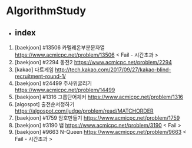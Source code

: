 # AlgorithmStudy

- ## index

1. [baekjoon] #13506 카멜레온부분문자열
https://www.acmicpc.net/problem/13506
< Fail - 시간초과 >
2. [baekjoon] #2294 동전2
https://www.acmicpc.net/problem/2294
3. [kakao] 다트게임
http://tech.kakao.com/2017/09/27/kakao-blind-recruitment-round-1/
4. [baekjoon] #24499 주사위굴리기
https://www.acmicpc.net/problem/14499
5. [baekjoon] #1316 그룹단어체커
https://www.acmicpc.net/problem/1316
6. [algospot] 출전순서정하기
https://algospot.com/judge/problem/read/MATCHORDER
7. [baekjoon] #1759 암호만들기
https://www.acmicpc.net/problem/1759
8. [baekjoon] #3190 뱀
https://www.acmicpc.net/problem/3190
< Fail >
9. [baekjoon] #9663 N-Queen
https://www.acmicpc.net/problem/9663
< Fail - 시간초과 >
